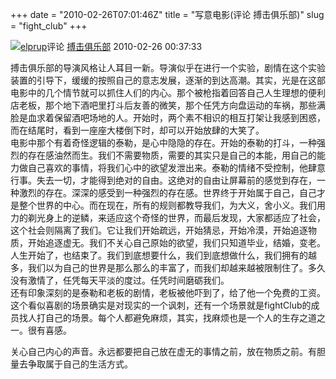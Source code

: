 +++
date = "2010-02-26T07:01:46Z"
title = "写意电影(评论 搏击俱乐部)"
slug = "fight_club"
+++

[![](https://img3.doubanio.com/icon/u1224223-2.jpg)](https://www.douban.com/people/elprup/)[elprup](https://www.douban.com/people/elprup/)评论 [搏击俱乐部](https://movie.douban.com/subject/1292000/) 2010-02-26 00:37:33

搏击俱乐部的导演风格让人耳目一新。导演似乎在进行一个实验，剧情在这个实验装置的引导下，缓缓的按照自己的意志发展，逐渐的到达高潮。其实，光是在这部电影中的几个情节就可以抓住人们的内心。那个被枪指着回答自己人生理想的便利店老板，那个地下酒吧里打斗后友善的微笑，那个任凭方向盘运动的车祸，那些满脸是血求着保留酒吧场地的人。开始时，两个素不相识的相互打架让我感到困惑，而在结尾时，看到一座座大楼倒下时，却可以开始放肆的大笑了。  
电影中那个有着奇怪逻辑的泰勒，是心中隐隐的存在。开始的泰勒的打斗，一种强烈的存在感油然而生。我们不需要物质，需要的其实只是自己的本能，用自己的能力做自己喜欢的事情，将我们心中的欲望发泄出来。泰勒的情绪不受控制，他肆意行事。失去一切，才能得到绝对的自由。这绝对的自由让屏幕前的感觉到存在，一种激烈的存在。深深的感受到一种强烈的存在感。世界终于开始属于自己，自己才是整个世界的中心。而在现在，所有的规则都教导我们，为大义，舍小义。我们用力的剃光身上的逆鳞，来适应这个奇怪的世界，而最后发现，大家都适应了社会，这个社会则隔离了我们。它让我们开始疏远，开始猜忌，开始冷漠，开始追逐物质，开始追逐虚无。我们不关心自己原始的欲望，我们只知道毕业，结婚，变老。人生开始了，也结束了。我们到底想要什么，我们到底想做什么，我们拥有的越多，我们以为自己的世界是那么那么的丰富了，而我们却越来越被限制住了。多久没有激情了，任凭每天平淡的度过。任凭时间磨砺我们。  
还有印象深刻的是泰勒和老板的剧情，老板被他吓到了，给了他一个免费的工资。这个看似喜剧的场景确实是对现实的一个讽刺，还有一个场景就是fightClub的成员找人打自己的场景。每个人都避免麻烦，其实，找麻烦也是一个人的生存之道之一。很有喜感。  
  
关心自己内心的声音。永远都要把自己放在虚无的事情之前，放在物质之前。有胆量去争取属于自己的生活方式。
